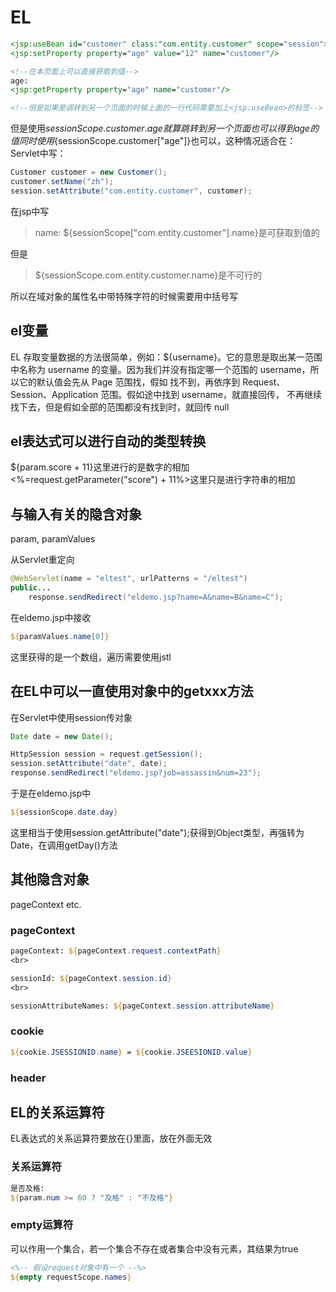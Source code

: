 # EL

```jsp
<jsp:useBean id="customer" class:"com.entity.customer" scope="session"></jsp:useBean>
<jsp:setProperty property="age" value="12" name="customer"/>

<!--在本页面上可以直接获取到值-->
age:
<jsp:getProperty property="age" name="customer"/>

<!--但是如果是调转到另一个页面的时候上面的一行代码需要加上<jsp:useBean>的标签-->
```
但是使用${sessionScope.customer.age}就算跳转到另一个页面也可以得到age的值
同时使用${sessionScope.customer["age"]}也可以，这种情况适合在：
Servlet中写：

```java
Customer customer = new Customer();
customer.setName("zh");
session.setAttribute("com.entity.customer", customer);
```

在jsp中写
>name: ${sessionScope["com.entity.customer"].name}是可获取到值的
	
但是
>${sessionScope.com.entity.customer.name}是不可行的

所以在域对象的属性名中带特殊字符的时候需要用中括号写


## el变量

EL 存取变量数据的方法很简单，例如：${username}。它的意思是取出某一范围中名称为 username
的变量。因为我们并没有指定哪一个范围的 username，所以它的默认值会先从 Page 范围找，假如
找不到，再依序到 Request、Session、Application 范围。假如途中找到 username，就直接回传，
不再继续找下去，但是假如全部的范围都没有找到时，就回传 null

## el表达式可以进行自动的类型转换

${param.score + 11}这里进行的是数字的相加
<%=request.getParameter("score") + 11%>这里只是进行字符串的相加

## 与输入有关的隐含对象

param, paramValues

从Servlet重定向
```java
@WebServlet(name = "eltest", urlPatterns = "/eltest")
public...
	response.sendRedirect("eldemo.jsp?name=A&name=B&name=C");
```

在eldemo.jsp中接收

```jsp
${paramValues.name[0]}
```

这里获得的是一个数组，遍历需要使用jstl

## 在EL中可以一直使用对象中的getxxx方法

在Servlet中使用session传对象

```java
Date date = new Date();

HttpSession session = request.getSession();
session.setAttribute("date", date);
response.sendRedirect("eldemo.jsp?job=assassin&num=23");
```

于是在eldemo.jsp中

```jsp
${sessionScope.date.day}
```

这里相当于使用session.getAttribute("date");获得到Object类型，再强转为Date，在调用getDay()方法

## 其他隐含对象

pageContext etc.

### pageContext

```jsp
pageContext: ${pageContext.request.contextPath}
<br>

sessionId: ${pageContext.session.id}
<br>

sessionAttributeNames: ${pageContext.session.attributeName}
```

### cookie

```jsp
${cookie.JSESSIONID.name} = ${cookie.JSEESIONID.value}
```

### header


## EL的关系运算符

EL表达式的关系运算符要放在{}里面，放在外面无效

### 关系运算符

```jsp
是否及格:
${param.num >= 60 ? "及格" : "不及格"}
```

### empty运算符

可以作用一个集合，若一个集合不存在或者集合中没有元素，其结果为true

```jsp
<%-- 假设request对象中有一个 --%>
${empty requestScope.names}
```